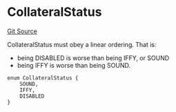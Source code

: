 # CollateralStatus
[Git Source](https://github.com/larrythecucumber321/protocol/blob/77d337b8595ba96d069ded321419b36a61984170/contracts/interfaces/IAsset.sol)

CollateralStatus must obey a linear ordering. That is:
- being DISABLED is worse than being IFFY, or SOUND
- being IFFY is worse than being SOUND.


```solidity
enum CollateralStatus {
    SOUND,
    IFFY,
    DISABLED
}
```

